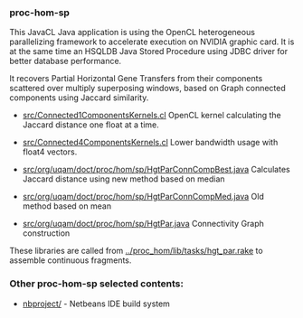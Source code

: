 ### proc-hom-sp

This JavaCL Java application is using the OpenCL heterogeneous parallelizing framework to accelerate execution on NVIDIA graphic card.
It is at the same time an HSQLDB Java Stored Procedure using JDBC driver for better database performance.

It recovers Partial Horizontal Gene Transfers from their components scattered over multiply superposing windows, 
based on Graph connected components using Jaccard similarity. 

- [src/Connected1ComponentsKernels.cl](src/Connected1ComponentsKernels.cl) OpenCL kernel calculating the Jaccard distance one float at a time.
- [src/Connected4ComponentsKernels.cl](src/Connected4ComponentsKernels.cl) Lower bandwidth usage with float4 vectors.

- [src/org/uqam/doct/proc/hom/sp/HgtParConnCompBest.java](src/org/uqam/doct/proc/hom/sp/HgtParConnCompBest.java) Calculates Jaccard distance using new method based on median
- [src/org/uqam/doct/proc/hom/sp/HgtParConnCompMed.java](src/org/uqam/doct/proc/hom/sp/HgtParConnCompMed.java) Old method based on mean 
- [src/org/uqam/doct/proc/hom/sp/HgtPar.java](src/org/uqam/doct/proc/hom/sp/HgtPar.java) Connectivity Graph construction


These libraries are called from [../proc_hom/lib/tasks/hgt_par.rake](../proc_hom/lib/tasks/hgt_par.rake) to assemble continuous fragments.

### Other proc-hom-sp selected contents:
  * [nbproject/](nbproject/) - Netbeans IDE build system
  
  
  